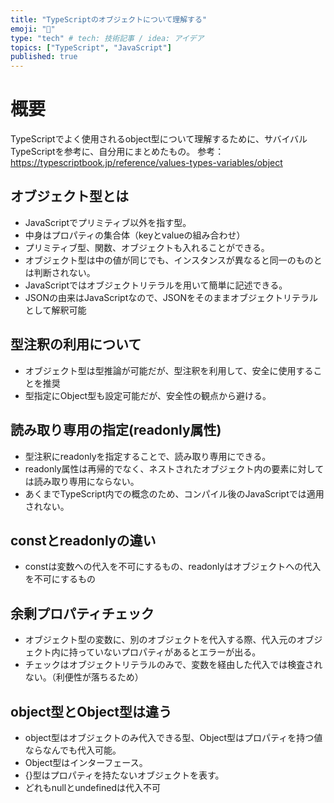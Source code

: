 ```yaml
---
title: "TypeScriptのオブジェクトについて理解する"
emoji: "🐙"
type: "tech" # tech: 技術記事 / idea: アイデア
topics: ["TypeScript", "JavaScript"]
published: true
---
```


# 概要
TypeScriptでよく使用されるobject型について理解するために、サバイバルTypeScriptを参考に、自分用にまとめたもの。
参考：https://typescriptbook.jp/reference/values-types-variables/object

## オブジェクト型とは
- JavaScriptでプリミティブ以外を指す型。
- 中身はプロパティの集合体（keyとvalueの組み合わせ）
- プリミティブ型、関数、オブジェクトも入れることができる。
- オブジェクト型は中の値が同じでも、インスタンスが異なると同一のものとは判断されない。
- JavaScriptではオブジェクトリテラルを用いて簡単に記述できる。
- JSONの由来はJavaScriptなので、JSONをそのままオブジェクトリテラルとして解釈可能

## 型注釈の利用について
- オブジェクト型は型推論が可能だが、型注釈を利用して、安全に使用することを推奨
- 型指定にObject型も設定可能だが、安全性の観点から避ける。

## 読み取り専用の指定(readonly属性)
- 型注釈にreadonlyを指定することで、読み取り専用にできる。
- readonly属性は再帰的でなく、ネストされたオブジェクト内の要素に対しては読み取り専用にならない。
- あくまでTypeScript内での概念のため、コンパイル後のJavaScriptでは適用されない。

## constとreadonlyの違い
- constは変数への代入を不可にするもの、readonlyはオブジェクトへの代入を不可にするもの

## 余剰プロパティチェック
- オブジェクト型の変数に、別のオブジェクトを代入する際、代入元のオブジェクト内に持っていないプロパティがあるとエラーが出る。
- チェックはオブジェクトリテラルのみで、変数を経由した代入では検査されない。（利便性が落ちるため）

## object型とObject型は違う
- object型はオブジェクトのみ代入できる型、Object型はプロパティを持つ値ならなんでも代入可能。
- Object型はインターフェース。
- {}型はプロパティを持たないオブジェクトを表す。
- どれもnullとundefinedは代入不可